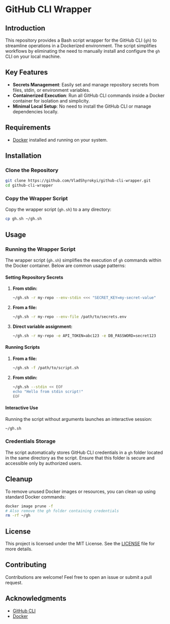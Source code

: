 # GitHub CLI Wrapper

## Introduction
This repository provides a Bash script wrapper for the GitHub CLI (`gh`) to streamline operations in a Dockerized environment. The script simplifies workflows by eliminating the need to manually install and configure the `gh` CLI on your local machine.

## Key Features
- **Secrets Management**: Easily set and manage repository secrets from files, stdin, or environment variables.
- **Containerized Execution**: Run all GitHub CLI commands inside a Docker container for isolation and simplicity.
- **Minimal Local Setup**: No need to install the GitHub CLI or manage dependencies locally.

## Requirements
- [Docker](https://www.docker.com/) installed and running on your system.

## Installation

### Clone the Repository
```bash
git clone https://github.com/VladShyrokyi/github-cli-wrapper.git
cd github-cli-wrapper
```

### Copy the Wrapper Script
Copy the wrapper script (`gh.sh`) to a any directory:
```bash
cp gh.sh ~/gh.sh
```

## Usage

### Running the Wrapper Script
The wrapper script (`gh.sh`) simplifies the execution of `gh` commands within the Docker container. Below are common usage patterns:

#### Setting Repository Secrets

1. **From stdin:**
   ```bash
   ~/gh.sh -r my-repo --env-stdin <<< "SECRET_KEY=my-secret-value"
   ```

2. **From a file:**
   ```bash
   ~/gh.sh -r my-repo --env-file /path/to/secrets.env
   ```

3. **Direct variable assignment:**
   ```bash
   ~/gh.sh -r my-repo -e API_TOKEN=abc123 -e DB_PASSWORD=secret123
   ```

#### Running Scripts

1. **From a file:**
   ```bash
   ~/gh.sh -f /path/to/script.sh
   ```

2. **From stdin:**
   ```bash
   ~/gh.sh --stdin << EOF
   echo "Hello from stdin script!"
   EOF
   ```

#### Interactive Use
Running the script without arguments launches an interactive session:
```bash
~/gh.sh
```

### Credentials Storage
The script automatically stores GitHub CLI credentials in a `gh` folder located in the same directory as the script. Ensure that this folder is secure and accessible only by authorized users.

## Cleanup
To remove unused Docker images or resources, you can clean up using standard Docker commands:
```bash
docker image prune -f
# Also remove the gh folder containing credentials
rm -rf ~/gh
```

## License
This project is licensed under the MIT License. See the [LICENSE](LICENSE) file for more details.

## Contributing
Contributions are welcome! Feel free to open an issue or submit a pull request.

## Acknowledgments
- [GitHub CLI](https://cli.github.com/)
- [Docker](https://www.docker.com/)
